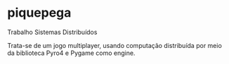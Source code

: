 # piquepega

Trabalho Sistemas Distribuídos

Trata-se de um jogo multiplayer, usando computação distribuída por meio da biblioteca Pyro4 e Pygame como engine.

